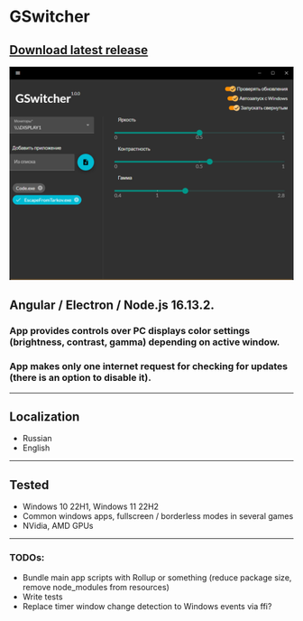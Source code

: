 # GSwitcher
## [**Download latest release**](https://github.com/Quenary/GSwitcher/releases/latest)
![Alt text](/extras//screenshots/gswitcher-1.0.0-screenshot.png?raw=true "Optional Title")

## Angular / Electron / Node.js 16.13.2.
### App provides controls over PC displays color settings (brightness, contrast, gamma) depending on active window.
### App makes only one internet request for checking for updates (there is an option to disable it).
---
## Localization
* Russian
* English
---
## Tested
* Windows 10 22H1, Windows 11 22H2
* Common windows apps, fullscreen / borderless modes in several games
* NVidia, AMD GPUs
---
### TODOs:
* Bundle main app scripts with Rollup or something (reduce package size, remove node_modules from resources)
* Write tests
* Replace timer window change detection to Windows events via ffi?